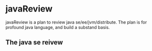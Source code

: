 # javaReview 
javaReview is a plan to review java se/ee/jvm/distribute.
The plan is for profound java language, and build a substand basis.

## The java se reivew

